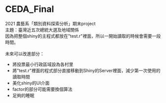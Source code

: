 # CEDA_Final

2021 農藝系「類別資料探索分析」期末project <br>
主題：臺灣近五次總統大選及地域關係 <br>
因為把整個shiny的主程式都放在"test.r"裡面，所以一開始讀取的時候會需要一段時間。  
<br>
未來可以改進部分：<br>
* 將投票最小行政區域設為各村里
* 將"test.r"裡面的程式部分直接移動到Shiny的Server裡面，減少第一次使用的讀取時間
* 美化shiny的UI介面
* factor的部分可能需要換個算法
* 足夠的睡眠
